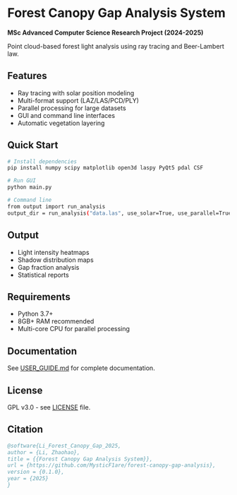# Forest Canopy Gap Analysis System

**MSc Advanced Computer Science Research Project (2024-2025)**

Point cloud-based forest light analysis using ray tracing and Beer-Lambert law.

## Features

- Ray tracing with solar position modeling
- Multi-format support (LAZ/LAS/PCD/PLY)
- Parallel processing for large datasets
- GUI and command line interfaces
- Automatic vegetation layering

## Quick Start

```bash
# Install dependencies
pip install numpy scipy matplotlib open3d laspy PyQt5 pdal CSF

# Run GUI
python main.py

# Command line
from output import run_analysis
output_dir = run_analysis("data.las", use_solar=True, use_parallel=True)
```

## Output

- Light intensity heatmaps
- Shadow distribution maps
- Gap fraction analysis
- Statistical reports

## Requirements

- Python 3.7+
- 8GB+ RAM recommended
- Multi-core CPU for parallel processing

## Documentation

See [USER_GUIDE.md](USER_GUIDE.md) for complete documentation.

## License

GPL v3.0 - see [LICENSE](LICENSE) file.

## Citation

```bibtex
@software{Li_Forest_Canopy_Gap_2025,
author = {Li, Zhaohao},
title = {{Forest Canopy Gap Analysis System}},
url = {https://github.com/MysticF1are/forest-canopy-gap-analysis},
version = {0.1.0},
year = {2025}
}
```
